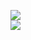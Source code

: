 [![](https://img.shields.io/badge/Made%20With-Github%20Spray-lightgrey.svg?style=for-the-badge&logo=github)](https://github.com/Annihil/github-spray#19210)  
[![](https://i.imgur.com/2DrTn0Z.gif)](https://github.com/Annihil/github-spray)